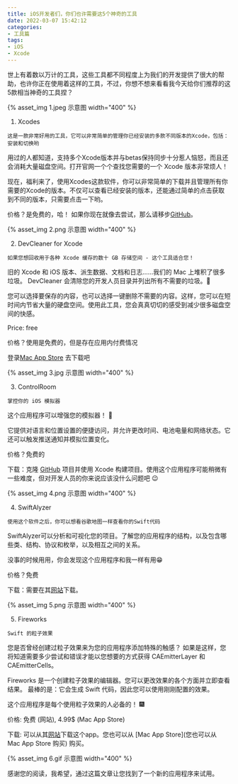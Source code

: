 ```yaml
---
title: iOS开发者们，你们也许需要这5个神奇的工具
date: 2022-03-07 15:42:12
categories:
- 工具篇
tags:
- iOS
- Xcode
---
```


世上有着数以万计的工具，这些工具都不同程度上为我们的开发提供了很大的帮助，也许你正在使用着这样的工具，不过，你想不想来看看我今天给你们推荐的这5款相当神奇的工具捏？

{% asset_img 1.jpeg 示意图 width="400" %}

1. Xcodes

```
这是一款非常好用的工具，它可以非常简单的管理你已经安装的多款不同版本的Xcode，包括：安装和切换哟
```

用过的人都知道，支持多个Xcode版本并与betas保持同步十分惹人恼怒，而且还会消耗大量磁盘空间。打开官网一个个查找您需要的一个 Xcode 版本非常烦人！

现在，福利来了，使用Xcodes这款软件，你可以非常简单的下载并且管理所有你需要的Xcode的版本。不仅可以查看已经安装的版本，还能通过简单的点击获取到不同的版本，只需要点击一下哟。

价格？是免费的，哈！
如果你现在就像去尝试，那么请移步[GitHub](https://github.com/RobotsAndPencils/XcodesApp/)。

{% asset_img 2.png 示意图 width="400" %}

2. DevCleaner for Xcode

```
如果您想回收用于各种 Xcode 缓存的数十 GB 存储空间 - 这个工具适合您！
```

旧的 Xcode 和 iOS 版本、派生数据、文档和日志……我们的 Mac 上堆积了很多垃圾。 DevCleaner 会清除您的开发人员目录并列出所有不需要的垃圾。🧹

您可以选择要保存的内容，也可以选择一键删除不需要的内容。这样，您可以在短时间内节省大量的硬盘空间。使用此工具，您会真真切切的感受到减少很多磁盘空间的快感。

Price: free

价格？使用是免费的，但是存在应用内付费情况

登录[Mac App Store](https://apps.apple.com/de/app/devcleaner-for-xcode/id1388020431?mt=12) 去下载吧

{% asset_img 3.jpg 示意图 width="400" %}

3. ControlRoom

```
掌控你的 iOS 模拟器
```

这个应用程序可以增强您的模拟器！ 🚀

它提供对语言和位置设置的便捷访问，并允许更改时间、电池电量和网络状态。它还可以触发推送通知并模拟位置变化。

价格？免费的

下载：克隆 [GitHub](https://github.com/twostraws/ControlRoom) 项目并使用 Xcode 构建项目。使用这个应用程序可能稍微有一些难度，但对开发人员的你来说应该没什么问题吧 😉

{% asset_img 4.png 示意图 width="400" %}

4. SwiftAlyzer

```
使用这个软件之后，你可以想看谷歌地图一样查看你的Swift代码
```

SwiftAlyzer可以分析和可视化您的项目。了解您的应用程序的结构，以及包含哪些类、结构、协议和枚举，以及相互之间的关系。

没事的时候用用，你会发现这个应用程序和我一样有用😁

价格？免费

下载：需要在其[网站](https://swiftalyzer.com/)下载。

{% asset_img 5.png 示意图 width="400" %}

5. Fireworks

```
Swift 的粒子效果
```

您是否曾经创建过粒子效果来为您的应用程序添加特殊的触感？
如果是这样，您将知道需要多少尝试和错误才能以您想要的方式获得 CAEmitterLayer 和 CAEmitterCells。

Fireworks 是一个创建粒子效果的编辑器。您可以更改效果的各个方面并立即查看结果。
最棒的是：它会生成 Swift 代码，因此您可以使用刚刚配置的效果。

这个应用程序是每个使用粒子效果的人必备的！ 🎆

价格: 免费 (网站), 4.99$ (Mac App Store)

下载: 可以从其[网站](https://www.fireworksapp.xyz/)下载这个app。您也可以从 [Mac App Store](您也可以从 Mac App Store 购买) 购买。

{% asset_img 6.gif 示意图 width="400" %}

感谢您的阅读，我希望，通过这篇文章让您找到了一个新的应用程序来试用。